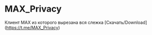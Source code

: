 # MAX_Privacy
Клиент MAX из которого вырезана вся слежка
[Скачать/Download]
(https://t.me/MAX_Privacy)

